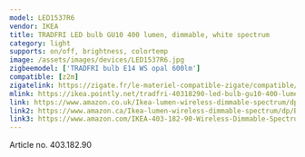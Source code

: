 ```yaml
---
model: LED1537R6
vendor: IKEA
title: TRADFRI LED bulb GU10 400 lumen, dimmable, white spectrum
category: light
supports: on/off, brightness, colortemp
image: /assets/images/devices/LED1537R6.jpg
zigbeemodel: ['TRADFRI bulb E14 WS opal 600lm']
compatible: [z2m]
zigatelink: https://zigate.fr/le-materiel-compatible-zigate/compatible/ikeatradfrigu10
mlink: https://ikea.pointly.net/tradfri-40318290-led-bulb-gu10-400-lumen-wireless-dimmable-white-spectrum-ikea-sweden
link: https://www.amazon.co.uk/Ikea-lumen-wireless-dimmable-spectrum/dp/B0747ZKVML
link2: https://www.amazon.ca/Ikea-lumen-wireless-dimmable-spectrum/dp/B0747ZKVML
link3: https://www.amazon.com/IKEA-403-182-90-Wireless-Dimmable-Spectrum/dp/B07KM1RB7Q
---
```

Article no. 403.182.90